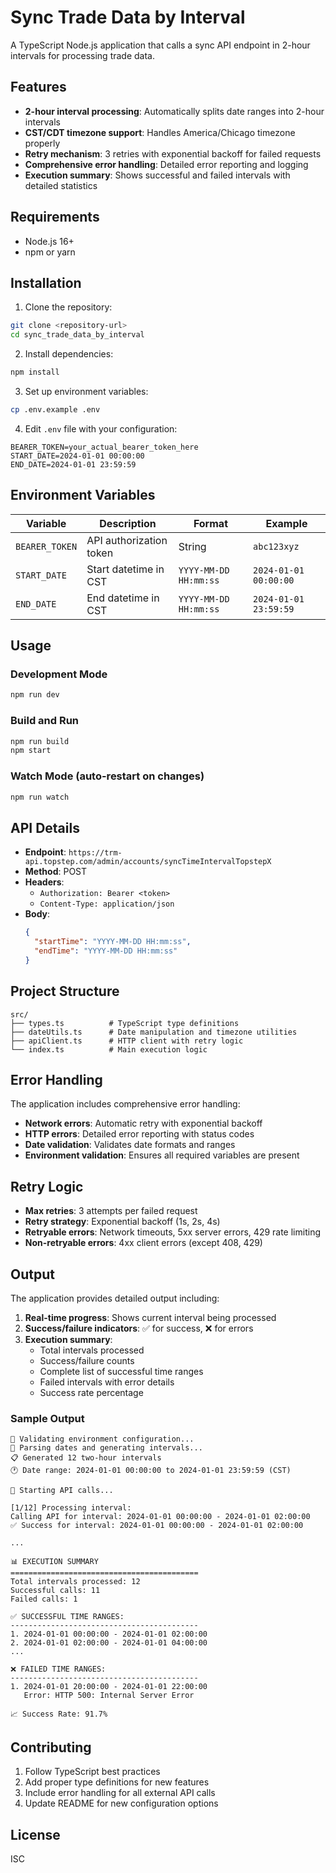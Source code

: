 # Sync Trade Data by Interval

A TypeScript Node.js application that calls a sync API endpoint in 2-hour intervals for processing trade data.

## Features

- **2-hour interval processing**: Automatically splits date ranges into 2-hour intervals
- **CST/CDT timezone support**: Handles America/Chicago timezone properly
- **Retry mechanism**: 3 retries with exponential backoff for failed requests
- **Comprehensive error handling**: Detailed error reporting and logging
- **Execution summary**: Shows successful and failed intervals with detailed statistics

## Requirements

- Node.js 16+ 
- npm or yarn

## Installation

1. Clone the repository:
```bash
git clone <repository-url>
cd sync_trade_data_by_interval
```

2. Install dependencies:
```bash
npm install
```

3. Set up environment variables:
```bash
cp .env.example .env
```

4. Edit `.env` file with your configuration:
```env
BEARER_TOKEN=your_actual_bearer_token_here
START_DATE=2024-01-01 00:00:00
END_DATE=2024-01-01 23:59:59
```

## Environment Variables

| Variable | Description | Format | Example |
|----------|-------------|--------|---------|
| `BEARER_TOKEN` | API authorization token | String | `abc123xyz` |
| `START_DATE` | Start datetime in CST | `YYYY-MM-DD HH:mm:ss` | `2024-01-01 00:00:00` |
| `END_DATE` | End datetime in CST | `YYYY-MM-DD HH:mm:ss` | `2024-01-01 23:59:59` |

## Usage

### Development Mode
```bash
npm run dev
```

### Build and Run
```bash
npm run build
npm start
```

### Watch Mode (auto-restart on changes)
```bash
npm run watch
```

## API Details

- **Endpoint**: `https://trm-api.topstep.com/admin/accounts/syncTimeIntervalTopstepX`
- **Method**: POST
- **Headers**: 
  - `Authorization: Bearer <token>`
  - `Content-Type: application/json`
- **Body**: 
  ```json
  {
    "startTime": "YYYY-MM-DD HH:mm:ss",
    "endTime": "YYYY-MM-DD HH:mm:ss"
  }
  ```

## Project Structure

```
src/
├── types.ts          # TypeScript type definitions
├── dateUtils.ts      # Date manipulation and timezone utilities
├── apiClient.ts      # HTTP client with retry logic
└── index.ts          # Main execution logic
```

## Error Handling

The application includes comprehensive error handling:

- **Network errors**: Automatic retry with exponential backoff
- **HTTP errors**: Detailed error reporting with status codes
- **Date validation**: Validates date formats and ranges
- **Environment validation**: Ensures all required variables are present

## Retry Logic

- **Max retries**: 3 attempts per failed request
- **Retry strategy**: Exponential backoff (1s, 2s, 4s)
- **Retryable errors**: Network timeouts, 5xx server errors, 429 rate limiting
- **Non-retryable errors**: 4xx client errors (except 408, 429)

## Output

The application provides detailed output including:

1. **Real-time progress**: Shows current interval being processed
2. **Success/failure indicators**: ✅ for success, ❌ for errors
3. **Execution summary**: 
   - Total intervals processed
   - Success/failure counts
   - Complete list of successful time ranges
   - Failed intervals with error details
   - Success rate percentage

### Sample Output

```
🔧 Validating environment configuration...
📅 Parsing dates and generating intervals...
📋 Generated 12 two-hour intervals
🕐 Date range: 2024-01-01 00:00:00 to 2024-01-01 23:59:59 (CST)

🚀 Starting API calls...

[1/12] Processing interval:
Calling API for interval: 2024-01-01 00:00:00 - 2024-01-01 02:00:00
✅ Success for interval: 2024-01-01 00:00:00 - 2024-01-01 02:00:00

...

📊 EXECUTION SUMMARY
==========================================
Total intervals processed: 12
Successful calls: 11
Failed calls: 1

✅ SUCCESSFUL TIME RANGES:
------------------------------------------
1. 2024-01-01 00:00:00 - 2024-01-01 02:00:00
2. 2024-01-01 02:00:00 - 2024-01-01 04:00:00
...

❌ FAILED TIME RANGES:
------------------------------------------
1. 2024-01-01 20:00:00 - 2024-01-01 22:00:00
   Error: HTTP 500: Internal Server Error

📈 Success Rate: 91.7%
```

## Contributing

1. Follow TypeScript best practices
2. Add proper type definitions for new features
3. Include error handling for all external API calls
4. Update README for new configuration options

## License

ISC